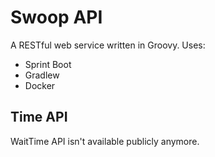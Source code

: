 # Swoop API

A RESTful web service written in Groovy.  Uses:

- Sprint Boot
- Gradlew
- Docker

## Time API

WaitTime API isn't available publicly anymore.
